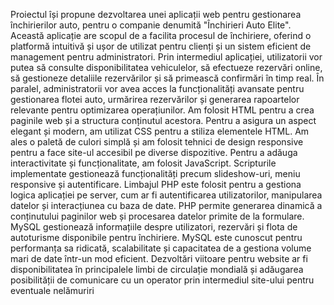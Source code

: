 Proiectul își propune dezvoltarea unei aplicații web pentru gestionarea închirierilor auto, pentru o companie denumită "Închirieri Auto Elite". 
Această aplicație are scopul de a facilita procesul de închiriere, oferind o platformă intuitivă și ușor de utilizat pentru clienți și un sistem eficient de management pentru administratori. 
Prin intermediul aplicației, utilizatorii vor putea să consulte disponibilitatea vehiculelor, să efectueze rezervări online, să gestioneze detaliile rezervărilor și să primească confirmări în timp real. 
În paralel, administratorii vor avea acces la funcționalități avansate pentru gestionarea flotei auto, urmărirea rezervărilor și generarea rapoartelor relevante pentru optimizarea operațiunilor.
Am folosit HTML pentru a crea paginile web și a structura conținutul acestora.
Pentru a asigura un aspect elegant și modern, am utilizat CSS pentru a stiliza elementele HTML. Am ales o paletă de culori simplă și am folosit tehnici de design responsive pentru a face site-ul accesibil pe diverse dispozitive.
Pentru a adăuga interactivitate și funcționalitate, am folosit JavaScript. Scripturile implementate gestionează funcționalități precum slideshow-uri, meniu responsive și autentificare.
Limbajul PHP este folosit pentru a gestiona logica aplicației pe server, cum ar fi autentificarea utilizatorilor, manipularea datelor și interacțiunea cu baza de date. PHP permite generarea dinamică a conținutului paginilor web și procesarea datelor primite de la formulare. 
MySQL gestionează informațiile despre utilizatori, rezervări și flota de autoturisme disponibile pentru închiriere. MySQL este cunoscut pentru performanța sa ridicată, scalabilitate și capacitatea de a gestiona volume mari de date într-un mod eficient.
Dezvoltări viitoare pentru website ar fi disponibilitatea în principalele limbi de circulație mondială și adăugarea posibilității de comunicare cu un operator prin intermediul site-ului pentru eventuale nelămuriri
